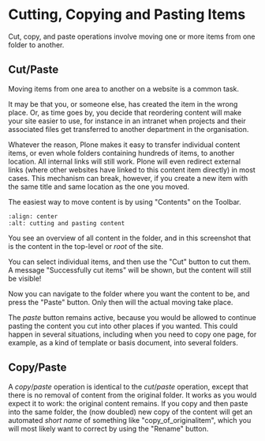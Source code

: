 # Cutting, Copying and Pasting Items

Cut, copy, and paste operations involve moving one or more items from one folder to another.

## Cut/Paste

Moving items from one area to another on a website is a common task.

It may be that you, or someone else, has created the item in the wrong place.
Or, as time goes by, you decide that reordering content will make your site easier to use, for instance in an intranet when projects and their associated files get transferred to another department in the organisation.

Whatever the reason, Plone makes it easy to transfer individual content items, or even whole folders containing hundreds of items, to another location. All internal links will still work. Plone will even redirect external links (where other websites have linked to this content item directly) in most cases. This mechanism can break, however, if you create a new item with the same title and same location as the one you moved.

The easiest way to move content is by using "Contents" on the Toolbar.

```{figure} foldercontents-cutpaste.png
:align: center
:alt: cutting and pasting content
```

You see an overview of all content in the folder, and in this screenshot that is the content in the top-level or *root* of the site.

You can select individual items, and then use the "Cut" button to cut them. A message "Successfully cut items" will be shown, but the content will still be visible!

Now you can navigate to the folder where you want the content to be, and press the "Paste" button. Only then will the actual moving take place.

The *paste* button remains active, because you would be allowed to continue pasting the content you cut into other places if you wanted.
This could happen in several situations, including when you need to copy one page, for example, as a kind of template or basis document, into several folders.

## Copy/Paste

A *copy*/*paste* operation is identical to the *cut*/*paste* operation, except that there is no removal of content from the original folder. It works as you would expect it to work: the original content remains.
If you copy and then paste into the same folder, the (now doubled) new copy of the content will get an automated *short name* of something like "copy_of_originalitem", which you will most likely want to correct by using the "Rename" button.
